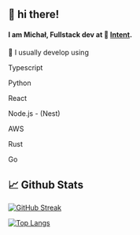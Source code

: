 ## 👋 hi there!
<!-- Add a quick bio about you, use emojis to emphatize concepts -->
#### I am Michał, Fullstack dev at 🔴 [Intent](https://withintent.com).


<!-- List your skills, link them to their repository so it's easy to browse them -->
🔬 I usually develop using 

Typescript

Python

React

Node.js - (Nest)

AWS

Rust

Go


## 📈 Github Stats

[![GitHub Streak](http://github-readme-streak-stats.herokuapp.com?user=michal-janicki&theme=dark&hide_border=true)](https://git.io/streak-stats)

[![Top Langs](https://github-readme-stats.vercel.app/api/top-langs/?username=michal-janicki&count_private=true&hide=c)](https://github.com/matteocrippa)
